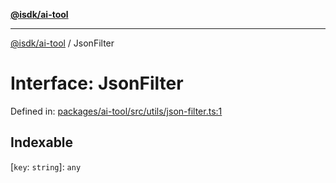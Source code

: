 [**@isdk/ai-tool**](../README.md)

***

[@isdk/ai-tool](../globals.md) / JsonFilter

# Interface: JsonFilter

Defined in: [packages/ai-tool/src/utils/json-filter.ts:1](https://github.com/isdk/ai-tool.js/blob/6a89194ac34437a1bc58f7ec590cd22976939ca6/src/utils/json-filter.ts#L1)

## Indexable

\[`key`: `string`\]: `any`
